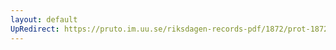 ```yaml
---
layout: default
UpRedirect: https://pruto.im.uu.se/riksdagen-records-pdf/1872/prot-1872--ak--430/prot-1872--ak--430_023.pdf
---
```

